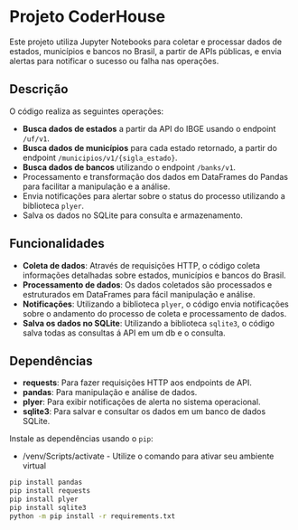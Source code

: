 # Projeto CoderHouse

Este projeto utiliza Jupyter Notebooks para coletar e processar dados de estados, municípios e bancos no Brasil, a partir de APIs públicas, e envia alertas para notificar o sucesso ou falha nas operações.

## Descrição

O código realiza as seguintes operações:
- **Busca dados de estados** a partir da API do IBGE usando o endpoint `/uf/v1`.
- **Busca dados de municípios** para cada estado retornado, a partir do endpoint `/municipios/v1/{sigla_estado}`.
- **Busca dados de bancos** utilizando o endpoint `/banks/v1`.
- Processamento e transformação dos dados em DataFrames do Pandas para facilitar a manipulação e a análise.
- Envia notificações para alertar sobre o status do processo utilizando a biblioteca `plyer`.
- Salva os dados no SQLite para consulta e armazenamento.

## Funcionalidades

- **Coleta de dados**: Através de requisições HTTP, o código coleta informações detalhadas sobre estados, municípios e bancos do Brasil.
- **Processamento de dados**: Os dados coletados são processados e estruturados em DataFrames para fácil manipulação e análise.
- **Notificações**: Utilizando a biblioteca `plyer`, o código envia notificações sobre o andamento do processo de coleta e processamento de dados.
- **Salva os dados no SQLite**: Utilizando a biblioteca `sqlite3`, o código salva todas as consultas á API em um db e o consulta.
  
## Dependências

- **requests**: Para fazer requisições HTTP aos endpoints de API.
- **pandas**: Para manipulação e análise de dados.
- **plyer**: Para exibir notificações de alerta no sistema operacional.
- **sqlite3**: Para salvar e consultar os dados em um banco de dados SQLite.

Instale as dependências usando o `pip`:

- /venv/Scripts/activate - Utilize o comando para ativar seu ambiente virtual

```bash
pip install pandas
pip install requests
pip install plyer
pip install sqlite3
python -m pip install -r requirements.txt

